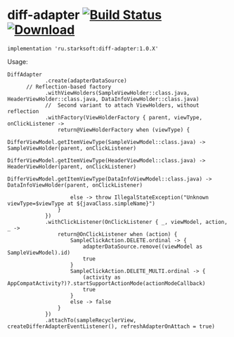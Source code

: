 # diff-adapter [![Build Status](https://app.bitrise.io/app/6553aa44cdd9b3ff/status.svg?token=rYMW7z9wx6R-g8OBBVjYFA&branch=master)](https://app.bitrise.io/app/6553aa44cdd9b3ff) [![Download](https://api.bintray.com/packages/edwardstark/android-maven/diff-adapter/images/download.svg) ](https://bintray.com/edwardstark/android-maven/diff-adapter/_latestVersion)



```
implementation 'ru.starksoft:diff-adapter:1.0.X'
```

Usage:

```
DiffAdapter
			.create(adapterDataSource)
      // Reflection-based factory
			.withViewHolders(SampleViewHolder::class.java, HeaderViewHolder::class.java, DataInfoViewHolder::class.java)
			//	Second variant to attach ViewHolders, without reflection
			.withFactory(ViewHolderFactory { parent, viewType, onClickListener ->
				return@ViewHolderFactory when (viewType) {
					DifferViewModel.getItemViewType(SampleViewModel::class.java) -> SampleViewHolder(parent, onClickListener)
					DifferViewModel.getItemViewType(HeaderViewModel::class.java) -> HeaderViewHolder(parent, onClickListener)
					DifferViewModel.getItemViewType(DataInfoViewModel::class.java) -> DataInfoViewHolder(parent, onClickListener)

					else -> throw IllegalStateException("Unknown viewType=$viewType at ${javaClass.simpleName}")
				}
			})
			.withClickListener(OnClickListener { _, viewModel, action, _ ->
				return@OnClickListener when (action) {
					SampleClickAction.DELETE.ordinal -> {
						adapterDataSource.remove((viewModel as SampleViewModel).id)
						true
					}
					SampleClickAction.DELETE_MULTI.ordinal -> {
						(activity as AppCompatActivity?)?.startSupportActionMode(actionModeCallback)
						true
					}
					else -> false
				}
			})
			.attachTo(sampleRecyclerView, createDifferAdapterEventListener(), refreshAdapterOnAttach = true)

```
